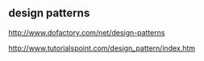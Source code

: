 ## design patterns

http://www.dofactory.com/net/design-patterns

http://www.tutorialspoint.com/design_pattern/index.htm

